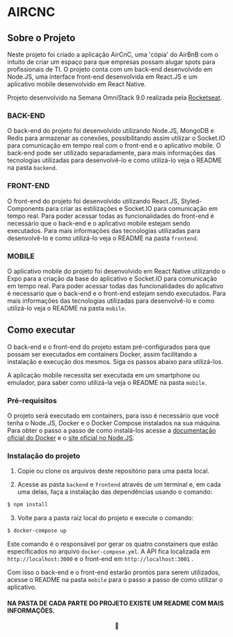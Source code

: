 # AIRCNC

## Sobre o Projeto
Neste projeto foi criado a aplicação AirCnC, uma 'cópia' do AirBnB com o intuito de criar um espaço para que empresas possam alugar spots para profissionais de TI. O projeto conta com um back-end desenvolvido em Node.JS, uma interface front-end desenvolvida em React.JS e um aplicativo mobile desenvolvido em React Native. 

Projeto desenvolvido na Semana OmniStack 9.0 realizada pela [Rocketseat](http://https://rocketseat.com.br/).


### BACK-END
O back-end do projeto foi desenvolvido utilizando Node.JS, MongoDB e Redis para armazenar as conexões, possibilitando assim utilizar o Socket.IO para comunicação em tempo real com o front-end e o aplicativo mobile. O back-end pode ser utilizado separadamente, para mais informações das tecnologias utilizadas para desenvolvê-lo e como utilizá-lo veja o README na pasta `backend`.

### FRONT-END
O front-end do projeto foi desenvolvido utilizando React.JS, Styled-Components para criar as estilizações e Socket.IO para comunicação em tempo real. Para poder acessar todas as funcionalidades do front-end é necessário que o back-end e o aplicativo mobile estejam sendo executados. Para mais informações das tecnologias utilizadas para desenvolvê-lo e como utilizá-lo veja o README na pasta `frontend`.

### MOBILE
O aplicativo mobile do projeto foi desenvolvido em React Native utilizando o Expo para a criação da base do aplicativo e Socket.IO para comunicação em tempo real. 
Para poder acessar todas das funcionalidades do aplicativo é necessario que o back-end e o front-end estejam sendo executados. Para mais informações das tecnologias utilizadas para desenvolvê-lo e como utilizá-lo veja o README na pasta `mobile`.

## Como executar
O back-end e o front-end do projeto estam pré-configurados para que possam ser executados em containers Docker, assim facilitando a instalação e execução dos mesmos. Siga os passos abaixo para utilizá-los.

A aplicação mobile necessita ser executada em um smartphone ou emulador, para saber como utilizá-la veja o README na pasta `mobile`.

### Pré-requisitos
O projeto será executado em containers, para isso é necessário que você tenha o Node.JS, Docker e o Docker Compose instalados na sua máquina. Para obter o passo a passo de como instalá-los acesse a [documentação oficial do Docker](https://docs.docker.com/install/) e o [site oficial no Node.JS](https://nodejs.org/en/download/).

### Instalação do projeto
1. Copie ou clone os arquivos deste repositório para uma pasta local.

2. Acesse as pasta `backend` e `frontend` através de um terminal e, em cada uma delas, faça a instalação das dependências usando o comando:
```sh
$ npm install
```

3. Volte para a pasta raiz local do projeto e execute o comando:
```sh
$ docker-compose up
```

Este comando é o responsável por gerar os quatro constainers que estão especificados no arquivo `docker-compose.yml`. A API fica localizada em `http://localhost:3000` e o front-end em `http://localhost:3001` .

Com isso o back-end e o front-end estarão prontos para serem utilizados, acesse o README na pasta `mobile` para o passo a passo de como utilizar o aplicativo.

#### NA PASTA DE CADA PARTE DO PROJETO EXISTE UM README COM MAIS INFORMAÇÕES.


<p align="center">
💙
</p>

